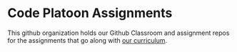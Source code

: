 # Code Platoon Assignments

This github organization holds our Github Classroom and assignment repos for the assignments that go along with [our curriculum](https://github.com/Code-Platoon-Curriculum/curriculum).
